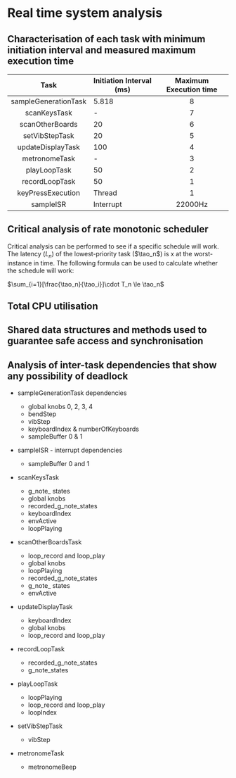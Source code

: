 # Real time system analysis 

## Characterisation of each task with minimum initiation interval and measured maximum execution time

|         Task         | Initiation Interval (ms)| Maximum Execution time |
|:--------------------:|-------------------------|:----------------------:|
| sampleGenerationTask |        5.818            |     8                  |
|     scanKeysTask     |         -               |     7                  |
| scanOtherBoards      |        20               | 6                      |
| setVibStepTask       |       20                | 5                      |
|   updateDisplayTask  |       100               |      4                 |
| metronomeTask        |       -                 | 3                             |
| playLoopTask         |       50                | 2                             |
|    recordLoopTask    |      50                 |     1                         |
| keyPressExecution    | Thread                  |     1                        |
|       sampleISR      | Interrupt               |  22000Hz               |

## Critical analysis of rate monotonic scheduler
Critical analysis can be performed to see if a specific schedule will work. The latency ($L_n$) of the lowest-priority task ($\tao_n$) is x at the worst-instance in time. The following formula can be used to calculate whether the schedule will work: 

$\sum_{i=1}[\frac{\tao_n}{\tao_i}]\cdot T_n \le \tao_n$

## Total CPU utilisation

## Shared data structures and methods used to guarantee safe access and synchronisation
 
 

## Analysis of inter-task dependencies that show any possibility of deadlock

- sampleGenerationTask dependencies
    - global knobs 0, 2, 3, 4
    - bendStep
    - vibStep
    - keyboardIndex & numberOfKeyboards
    - sampleBuffer 0 & 1


- sampleISR - interrupt dependencies
    - sampleBuffer 0 and 1

- scanKeysTask
    - g_note_ states
    - global knobs
    - recorded_g_note_states
    - keyboardIndex
    - envActive
    - loopPlaying

- scanOtherBoardsTask
    - loop_record and loop_play
    - global knobs
    - loopPlaying
    - recorded_g_note_states
    - g_note_ states
    - envActive

- updateDisplayTask
    - keyboardIndex
    - global knobs
    - loop_record and loop_play

- recordLoopTask
    - recorded_g_note_states
    - g_note_states
- playLoopTask
    - loopPlaying
    - loop_record and loop_play
    - loopIndex

- setVibStepTask
    -  vibStep

- metronomeTask
    - metronomeBeep


